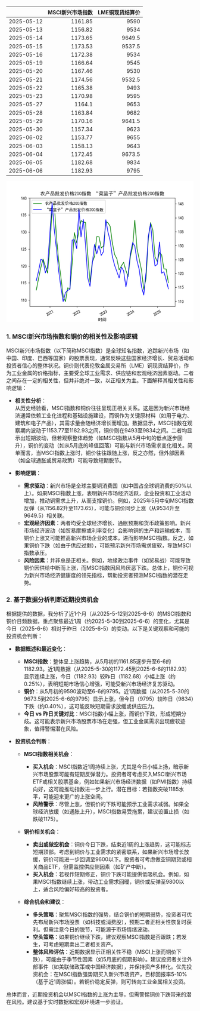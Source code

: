 |            |   MSCI新兴市场指数 |   LME铜现货结算价 |
|:-----------|-------------------:|------------------:|
| 2025-05-12 |            1161.85 |            9590   |
| 2025-05-13 |            1156.82 |            9534   |
| 2025-05-14 |            1173.65 |            9649.5 |
| 2025-05-15 |            1173.53 |            9537.5 |
| 2025-05-16 |            1172.38 |            9534   |
| 2025-05-19 |            1166.64 |            9545   |
| 2025-05-20 |            1167.46 |            9530   |
| 2025-05-21 |            1174.56 |            9532.5 |
| 2025-05-22 |            1165.38 |            9493   |
| 2025-05-23 |            1170.98 |            9595   |
| 2025-05-27 |            1164.1  |            9653   |
| 2025-05-28 |            1163.84 |            9682   |
| 2025-05-29 |            1170.16 |            9641.5 |
| 2025-05-30 |            1157.34 |            9623   |
| 2025-06-02 |            1153.77 |            9655   |
| 2025-06-03 |            1158.13 |            9643   |
| 2025-06-04 |            1172.45 |            9673.5 |
| 2025-06-05 |            1182.68 |            9834   |
| 2025-06-06 |            1182.93 |            9795   |

![图](MSCI_copper.png)

### 1. MSCI新兴市场指数和铜价的相关性及影响逻辑

MSCI新兴市场指数（以下简称MSCI指数）是全球知名指数，追踪新兴市场（如中国、印度、巴西等国家）的股票表现，通常反映这些国家经济增长、贸易活动和投资者信心的整体状况。铜价则代表伦敦金属交易所（LME）铜现货结算价，作为工业金属的价格指标，主要受全球工业需求、供应链和宏观经济因素驱动。二者之间存在一定的相关性，但并非绝对一致，以正相关为主。下面解释其相关性和影响逻辑：

- **相关性分析**：  
  从历史经验看，MSCI指数和铜价往往呈现正相关关系。这是因为新兴市场经济通常依赖工业化进程和基础设施建设，而铜作为关键原材料（如用于电力、建筑和电子产品），其需求量会随经济增长而增加。数据显示，MSCI指数在观察期内波动于1153.77至1182.93之间，铜价则在9493至9834之间。二者均显示出短期波动，但若观察整体趋势（如MSCI指数从5月中旬的低点逐步回升），铜价的变动（如从5月底的峰值回落）可能与新兴市场需求变化相关。简单而言，当MSCI指数上涨时，铜价往往跟随上涨，反之亦然，但外部因素（如全球通胀或贸易政策）可能导致短期脱节。

- **影响逻辑**：  
  - **需求驱动**：新兴市场是全球主要铜消费国（如中国占全球铜消费的50%以上）。如果MSCI指数上涨，表明新兴市场经济活跃，企业投资和工业活动增加，推动铜需求上升，从而支撑铜价。例如，2025年5月中旬MSCI指数反弹（从1156.82升至1173.65），可能与铜价同步上涨（从9534升至9649.5）相关联。
  - **宏观经济因素**：两者均受全球经济增长、通胀预期和货币政策影响。新兴市场经济波动（如贸易摩擦或利率变化）会影响铜的生产和运输成本，而铜价上涨又可能推高新兴市场企业的成本，进而影响MSCI指数。反之，如果铜价下跌（如由于供应过剩），可能预示新兴市场需求疲软，导致MSCI指数承压。
  - **风险因素**：并非总是正相关。例如，地缘政治事件（如贸易战）可能导致铜价因供给中断而上涨，而MSCI指数因风险厌恶下跌。总体上，铜价可视为新兴市场经济健康度的领先指标，帮助投资者预测MSCI指数的潜在走势。

### 2. 基于数据分析判断近期投资机会

根据提供的数据，我分析了近1个月（从2025-5-12到2025-6-6）的MSCI指数和铜价日频数据，重点聚焦最近1周（约2025-5-30到2025-6-6）的变化，尤其是今日（2025-6-6）相对于昨日（2025-6-5）的变动。以下是关键观察和可能的投资机会判断：

- **数据概述和最近变化**：  
  - **MSCI指数**：整体呈上涨趋势，从5月初的1161.85逐步升至6-6的1182.93。近1周数据（从2025-5-30的1172.45到2025-6-6的1182.93）显示连续上涨，今日（1182.93）较昨日（1182.68）小幅上涨（约0.25%），表明短期市场信心增强，可能受新兴市场经济复苏驱动。
  - **铜价**：从5月初的9590波动至6-6的9795。近1周数据（从2025-5-30的9673.5到2025-6-6的9795）显示上涨，但今日（9795）较昨日（9834）下跌（约0.40%），这可能反映短期需求放缓或供应压力。
  - **今日 vs 昨日关键对比**：MSCI指数小幅上涨，而铜价下跌，形成短期分歧。这可能表示新兴市场股票市场在走强，但工业金属需求出现疲软迹象，值得警惕潜在风险。

- **投资机会判断**：  
  - **MSCI指数相关机会**：  
    - **买入机会**：MSCI指数近1周持续上涨，尤其是今日小幅上扬，暗示新兴市场股票可能有短期反弹潜力。投资者可考虑买入MSCI新兴市场ETF或相关股票基金，例如如果新兴市场经济数据（如PMI指数）持续向好，这可能推动指数进一步上行。潜在目标：若指数突破1185水平，可能迎来更广的上涨空间。  
    - **风险警示**：尽管上涨，但铜价的下跌可能预示工业需求减弱。如果全球经济放缓（如通胀上升），MSCI指数易受拖累，建议设置止损（如跌破1175）。
    
  - **铜价相关机会**：  
    - **卖出或做空机会**：铜价今日下跌，结束近1周的上涨趋势，这可能标志短期顶部。考虑到铜价与工业需求的紧密联系，如果新兴市场增长放缓，铜价可能进一步回调至9600以下。投资者可考虑做空铜期货或相关商品ETF，但需监控供应侧因素（如矿产中断）。  
    - **买入机会**：若视作短期修正，铜价下跌可能提供低吸机会。例如，如果MSCI指数继续上涨，带动工业需求回暖，铜价或反弹至9800以上，适合风险偏好较高的投资者。
    
  - **综合机会和建议**：  
    - **多头策略**：聚焦MSCI指数的强势，结合铜价的短期弱势，投资者可优先布局新兴市场股票（如科技或消费股），预期二者正相关性恢复时获利。但需注意今日的脱节，可能源于市场情绪波动。
    - **空头策略**：如果铜价继续下跌，建议观察MSCI指数是否跟跌；若发生，可考虑短期卖出二者相关资产。
    - **整体风险评估**：近期数据显示正相关性不稳（MSCI上涨而铜价下跌），可能由于季节性因素（如5月底的假期影响）。建议投资者关注外部事件（如美联储政策或中国经济数据），并保持资产多样化。优先投资机会：在MSCI指数强势期买入新兴市场资产，目标回报率5-10%（基于近1周涨幅）。若铜价稳定反弹，则可转向工业金属相关投资。

总体而言，近期投资机会以MSCI指数的上涨为主导，但需警惕铜价下跌带来的潜在风险。建议基于实时数据和宏观环境进一步验证。